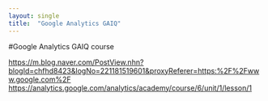 ```yaml
---
layout: single
title:  "Google Analytics GAIQ"
---
```


#Google Analytics GAIQ course 

https://m.blog.naver.com/PostView.nhn?blogId=chfhd8423&logNo=221181519601&proxyReferer=https:%2F%2Fwww.google.com%2F
https://analytics.google.com/analytics/academy/course/6/unit/1/lesson/1
